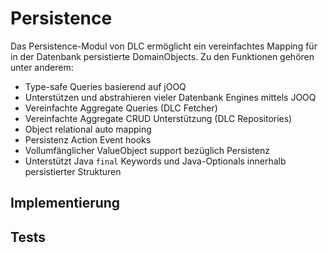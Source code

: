 # Persistence

Das Persistence-Modul von DLC ermöglicht ein vereinfachtes Mapping für in der Datenbank persistierte DomainObjects.
Zu den Funktionen gehören unter anderem:
-   Type-safe Queries basierend auf jOOQ
-   Unterstützen und abstrahieren vieler Datenbank Engines mittels JOOQ
-   Vereinfachte Aggregate Queries (DLC Fetcher)
-   Vereinfachte Aggregate CRUD Unterstützung (DLC Repositories)
-   Object relational auto mapping
-   Persistenz Action Event hooks
-   Vollumfänglicher ValueObject support bezüglich Persistenz
-   Unterstützt Java  `final`  Keywords und Java-Optionals innerhalb persistierter Strukturen

## Implementierung

## Tests
